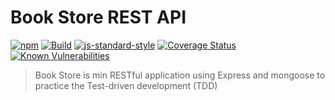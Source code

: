 # Book Store REST API
[![npm](https://img.shields.io/npm/v/npm.svg)](https://www.npmjs.com/package/book-store)
[![Build](https://travis-ci.org/Lazhari/book-store.svg?branch=master)](https://travis-ci.org/Lazhari/book-store)
[![js-standard-style](https://img.shields.io/badge/code%20style-standard-brightgreen.svg)](http://standardjs.com/)
[![Coverage Status](https://coveralls.io/repos/github/Lazhari/book-store/badge.svg?branch=master)](https://coveralls.io/github/Lazhari/book-store?branch=master)
[![Known Vulnerabilities](https://snyk.io/test/github/lazhari/book-store/badge.svg)](https://snyk.io/test/github/lazhari/book-store)
> Book Store is min RESTful application using Express and mongoose to practice the Test-driven development (TDD)
